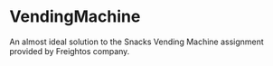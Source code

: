 # VendingMachine
An almost ideal solution to the Snacks Vending Machine assignment provided by Freightos company.
